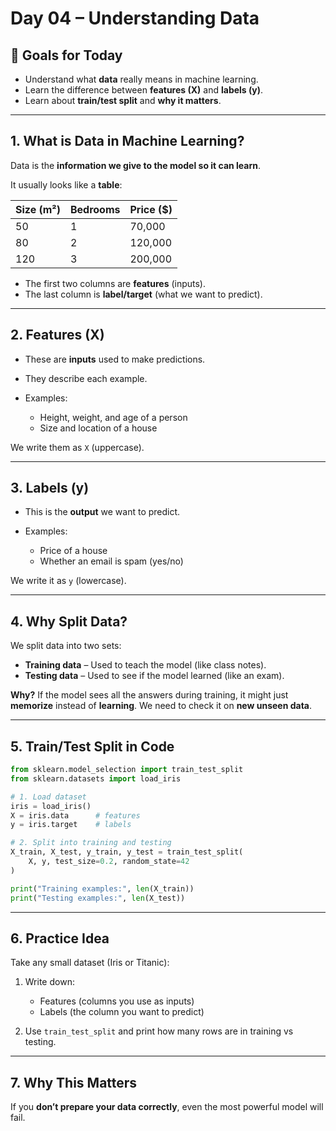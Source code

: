 # Day 04 – Understanding Data

## 🎯 Goals for Today

* Understand what **data** really means in machine learning.
* Learn the difference between **features (X)** and **labels (y)**.
* Learn about **train/test split** and **why it matters**.

---

## 1. **What is Data in Machine Learning?**

Data is the **information we give to the model so it can learn**.

It usually looks like a **table**:

| Size (m²) | Bedrooms | Price (\$) |
| --------- | -------- | ---------- |
| 50        | 1        | 70,000     |
| 80        | 2        | 120,000    |
| 120       | 3        | 200,000    |

* The first two columns are **features** (inputs).
* The last column is **label/target** (what we want to predict).

---

## 2. **Features (X)**

* These are **inputs** used to make predictions.
* They describe each example.
* Examples:

  * Height, weight, and age of a person
  * Size and location of a house

We write them as `X` (uppercase).

---

## 3. **Labels (y)**

* This is the **output** we want to predict.
* Examples:

  * Price of a house
  * Whether an email is spam (yes/no)

We write it as `y` (lowercase).

---

## 4. **Why Split Data?**

We split data into two sets:

* **Training data** – Used to teach the model (like class notes).
* **Testing data** – Used to see if the model learned (like an exam).

**Why?**
If the model sees all the answers during training,
it might just **memorize** instead of **learning**.
We need to check it on **new unseen data**.

---

## 5. **Train/Test Split in Code**

```python
from sklearn.model_selection import train_test_split
from sklearn.datasets import load_iris

# 1. Load dataset
iris = load_iris()
X = iris.data      # features
y = iris.target    # labels

# 2. Split into training and testing
X_train, X_test, y_train, y_test = train_test_split(
    X, y, test_size=0.2, random_state=42
)

print("Training examples:", len(X_train))
print("Testing examples:", len(X_test))
```

---

## 6. **Practice Idea**

Take any small dataset (Iris or Titanic):

1. Write down:

   * Features (columns you use as inputs)
   * Labels (the column you want to predict)
2. Use `train_test_split` and print how many rows are in training vs testing.

---

## 7. **Why This Matters**

If you **don’t prepare your data correctly**,
even the most powerful model will fail.